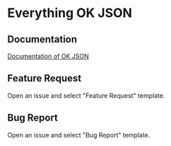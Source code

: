 # Everything OK JSON

## Documentation

[Documentation of OK JSON](https://docs.okjson.app/)

## Feature Request

Open an issue and select "Feature Request" template.

## Bug Report

Open an issue and select "Bug Report" template.
